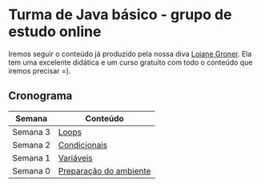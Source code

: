 # Turma de Java básico - grupo de estudo online

Iremos seguir o conteúdo já produzido pela nossa diva [Loiane Groner](https://loiane.com/). Ela tem uma excelente didática e um curso gratuito com todo o conteúdo que iremos precisar =). 


## Cronograma

| Semana | Conteúdo |
| --- | --- |
| Semana 3 | [Loops](semana_3/index.md) |
| Semana 2 | [Condicionais](semana_2/index.md) |
| Semana 1 | [Variáveis](semana_1/index.md) |
| Semana 0 | [Preparação do ambiente](semana_0/index.md) |
